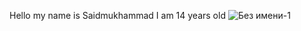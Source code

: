 Hello my name is Saidmukhammad I am 14 years old
<img>![Без имени-1](https://user-images.githubusercontent.com/123629022/214865199-a869e7b0-bebb-4a93-a5be-d2d0f63afdba.png)<img/>
